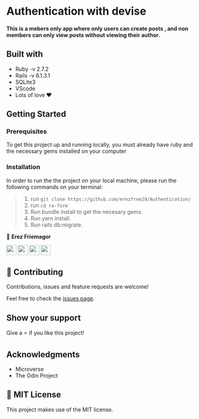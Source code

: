 # Authentication with devise

#### This is a mebers only app where only users can create posts , and non members can only view posts without viewing their author.

## Built with

- Ruby -v 2.7.2
- Rails -v 6.1.3.1
- SQLite3
- VScode
- Lots of love :heart:

## Getting Started

### Prerequisites

To get this project up and running locally, you must already have ruby and the necessary gems installed on your computer

### Installation

In order to run the the project on your local machine, please run the following commands on your terminal:

> 1. run `git clone https://github.com/erezfree29/Authentication/`
> 2. run `cd re-form`
> 3. Run bundle install to get the necesary gems.
> 4. Run yarn install.
> 5. Run rails db:migrate.

 👤 **Erez Friemagor**
 
[<code><img height="26" src="https://cdn.iconscout.com/icon/free/png-256/github-153-675523.png"></code>](https://github.com/erezfree29)
[<code><img height="26" src="https://upload.wikimedia.org/wikipedia/sco/thumb/9/9f/Twitter_bird_logo_2012.svg/1200px-Twitter_bird_logo_2012.svg.png"></code>](https://twitter.com/friemagor?lang=en)
[<code><img height="26" src="https://upload.wikimedia.org/wikipedia/commons/thumb/c/c9/Linkedin.svg/1200px-Linkedin.svg.png"></code>](https://www.linkedin.com/in/erez-friemagor/?originalSubdomain=uk)
 <a href="mailto:erezfree29@gmail.com?subject=Hey Erez!"><img height="26" src="https://cdn.worldvectorlogo.com/logos/official-gmail-icon-2020-.svg"></a>

## 🤝 Contributing

Contributions, issues and feature requests are welcome!

Feel free to check the [issues page](https://github.com/erezfree29Authentication/issues).

## Show your support

Give a ⭐️ if you like this project!

## Acknowledgments

- Microverse
- The Odin Project

## 📝 MIT License

This project makes use of the MIT license.
